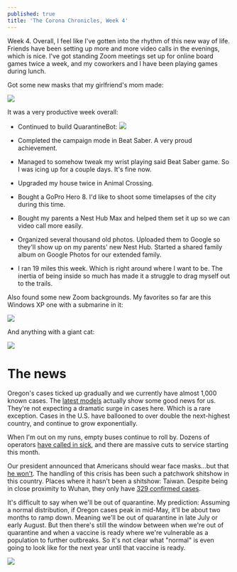 ```yaml
---
published: true
title: 'The Corona Chronicles, Week 4'
---
```

Week 4. Overall, I feel like I've gotten into the rhythm of this new way of life. Friends have been setting up more and more video calls in the evenings, which is nice. I've got standing Zoom meetings set up for online board games twice a week, and my coworkers and I have been playing games during lunch.

Got some new masks that my girlfriend's mom made:

![]({{site.cdn_path}}/2020/04/04/beetles_mask.jpeg)

It was a very productive week overall:

* Continued to build QuarantineBot:
![]({{site.cdn_path}}/2020/04/04/quarantineBot.png)

* Completed the campaign mode in Beat Saber. A very proud achievement.
* Managed to somehow tweak my wrist playing said Beat Saber game. So I was icing up for a couple days. It's fine now.
* Upgraded my house twice in Animal Crossing.
* Bought a GoPro Hero 8. I'd like to shoot some timelapses of the city during this time.
* Bought my parents a Nest Hub Max and helped them set it up so we can video call more easily. 
* Organized several thousand old photos. Uploaded them to Google so they'll show up on my parents' new Nest Hub. Started a shared family album on Google Photos for our extended family.
* I ran 19 miles this week. Which is right around where I want to be. The inertia of being inside so much has made it a struggle to drag myself out to the trails.

Also found some new Zoom backgrounds. My favorites so far are this Windows XP one with a submarine in it:

![]({{site.cdn_path}}/2020/04/04/xp_sub.jpg)

And anything with a giant cat:

![]({{site.cdn_path}}/2020/04/04/giant_cat.jpg)

# The news

Oregon's cases ticked up gradually and we currently have almost 1,000 known cases. The [latest models](https://www.opb.org/news/article/coronavirus-oregon-optimism-surge-patients-hospitals/) actually show some good news for us. They're not expecting a dramatic surge in cases here. Which is a rare exception. Cases in the U.S. have ballooned to over double the next-highest country, and continue to grow exponentially.

When I'm out on my runs, empty buses continue to roll by.  Dozens of operators [have called in sick](https://www.oregonlive.com/commuting/2020/03/trimet-bus-drivers-call-in-sick-by-the-dozen-union-cites-frustration-over-coronavirus-response.html), and there are massive cuts to service starting this month.

Our president announced that Americans should wear face masks...but that [he won't](https://time.com/5815615/trump-coronavirus-mixed-messaging/). The handling of this crisis has been such a patchwork shitshow in this country. Places where it hasn't been a shitshow: Taiwan. Despite being in close proximity to Wuhan, they only have [329 confirmed cases](https://www.pbs.org/newshour/show/taiwans-aggressive-efforts-are-paying-off-in-fight-against-covid-19).

It's difficult to say when we'll be out of quarantine. My prediction: Assuming a normal distribution, if Oregon cases peak in mid-May, it'll be about two months to ramp down. Meaning we'll be out of quarantine in late July or early August. But then there's still the window between when we're out of quarantine and when a vaccine is ready where we're vulnerable as a population to further outbreaks. So it's not clear what "normal" is even going to look like for the next year until that vaccine is ready. 

![]({{site.cdn_path}}/2020/04/04/fine.jpg)
